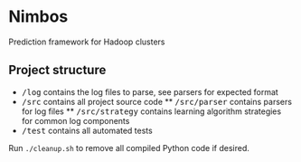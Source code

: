 Nimbos
======
Prediction framework for Hadoop clusters

## Project structure
  * <tt>/log</tt> contains the log files to parse, see parsers for expected format
  * <tt>/src</tt> contains all project source code
  ** <tt>/src/parser</tt> contains parsers for log files
  ** <tt>/src/strategy</tt> contains learning algorithm strategies for common log components
  * <tt>/test</tt> contains all automated tests

Run <code>./cleanup.sh</code> to remove all compiled Python code if desired.